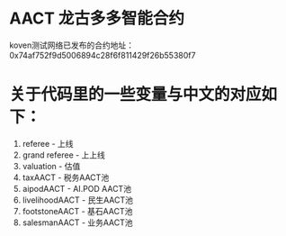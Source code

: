 # AACT 龙古多多智能合约
koven测试网络已发布的合约地址： 0x74af752f9d5006894c28f6f811429f26b55380f7

# 关于代码里的一些变量与中文的对应如下：
1. referee - 上线
2. grand referee - 上上线
3. valuation - 估值
4. taxAACT - 税务AACT池
5. aipodAACT - AI.POD AACT池
6. livelihoodAACT - 民生AACT池
7. footstoneAACT - 基石AACT池
8. salesmanAACT - 业务AACT池